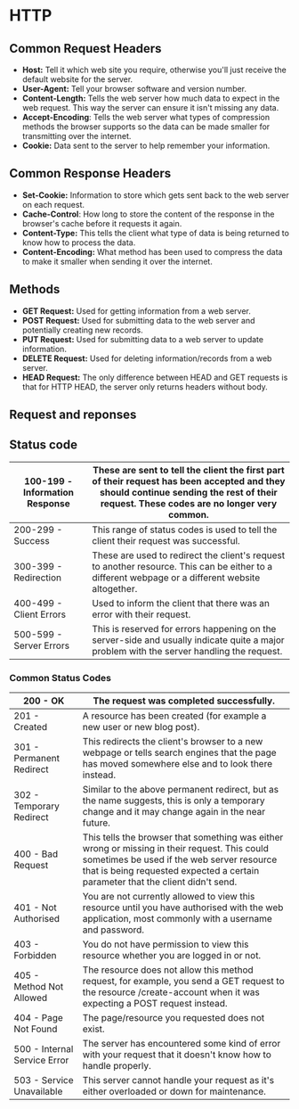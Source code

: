 # HTTP

## Common Request Headers

* **Host:** Tell it which web site you require, otherwise you'll just receive the default website for the server.
* **User-Agent:** Tell your browser software and version number.
* **Content-Length:** Tells the web server how much data to expect in the web request. This way the server can ensure it isn't missing any data.
* **Accept-Encoding**: Tells the web server what types of compression methods the browser supports so the data can be made smaller for transmitting over the internet.
* **Cookie:** Data sent to the server to help remember your information.

## &#x20;Common Response Headers

* **Set-Cookie:** Information to store which gets sent back to the web server on each request.
* **Cache-Control**: How long to store the content of the response in the browser's cache before it requests it again.
* **Content-Type:** This tells the client what type of data is being returned to know how to process the data.
* **Content-Encoding:** What method has been used to compress the data to make it smaller when sending it over the internet.

## Methods

* **GET Request:** Used for getting information from a web server.
* **POST Request:** Used for submitting data to the web server and potentially creating new records.
* **PUT Request:** Used for submitting data to a web server to update information.
* **DELETE Request:** Used for deleting information/records from a web server.
* **HEAD Request:** The only difference between HEAD and GET requests is that for HTTP HEAD, the server only returns headers without body.

## Request and reponses

## Status code

| 100-199 - Information Response | These are sent to tell the client the first part of their request has been accepted and they should continue sending the rest of their request. These codes are no longer very common. |
| ------------------------------ | -------------------------------------------------------------------------------------------------------------------------------------------------------------------------------------- |
| 200-299 - Success              | This range of status codes is used to tell the client their request was successful.                                                                                                    |
| 300-399 - Redirection          | These are used to redirect the client's request to another resource. This can be either to a different webpage or a different website altogether.                                      |
| 400-499 - Client Errors        | Used to inform the client that there was an error with their request.                                                                                                                  |
| 500-599 - Server Errors        | This is reserved for errors happening on the server-side and usually indicate quite a major problem with the server handling the request.                                              |

### Common Status Codes

| 200 - OK                     | The request was completed successfully.                                                                                                                                                                                       |
| ---------------------------- | ----------------------------------------------------------------------------------------------------------------------------------------------------------------------------------------------------------------------------- |
| 201 - Created                | A resource has been created (for example a new user or new blog post).                                                                                                                                                        |
| 301 - Permanent Redirect     | This redirects the client's browser to a new webpage or tells search engines that the page has moved somewhere else and to look there instead.                                                                                |
| 302 - Temporary Redirect     | Similar to the above permanent redirect, but as the name suggests, this is only a temporary change and it may change again in the near future.                                                                                |
| 400 - Bad Request            | This tells the browser that something was either wrong or missing in their request. This could sometimes be used if the web server resource that is being requested expected a certain parameter that the client didn't send. |
| 401 - Not Authorised         | You are not currently allowed to view this resource until you have authorised with the web application, most commonly with a username and password.                                                                           |
| 403 - Forbidden              | You do not have permission to view this resource whether you are logged in or not.                                                                                                                                            |
| 405 - Method Not Allowed     | The resource does not allow this method request, for example, you send a GET request to the resource /create-account when it was expecting a POST request instead.                                                            |
| 404 - Page Not Found         | The page/resource you requested does not exist.                                                                                                                                                                               |
| 500 - Internal Service Error | The server has encountered some kind of error with your request that it doesn't know how to handle properly.                                                                                                                  |
| 503 - Service Unavailable    | This server cannot handle your request as it's either overloaded or down for maintenance.                                                                                                                                     |
